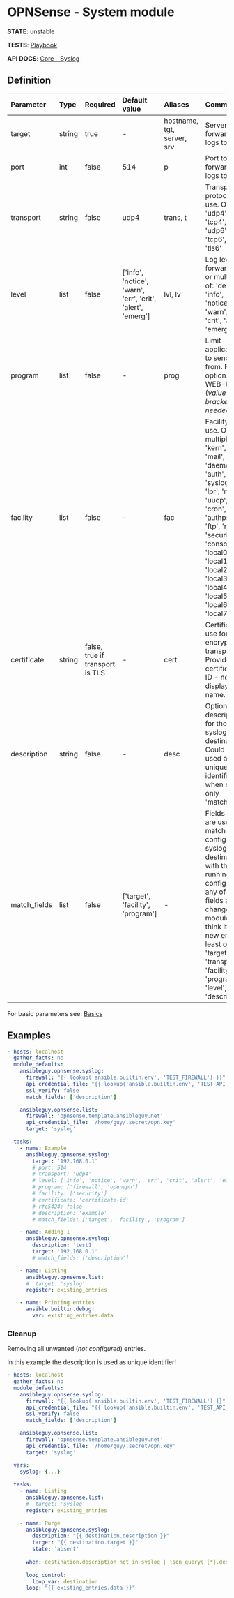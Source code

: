 # OPNSense - System module

**STATE**: unstable

**TESTS**: [Playbook](https://github.com/ansibleguy/collection_opnsense/blob/stable/tests/syslog.yml)

**API DOCS**: [Core - Syslog](https://docs.opnsense.org/development/api/core/syslog.html)

## Definition

| Parameter   | Type   | Required                        | Default value                                               | Aliases                    | Comment                                                                                                                                                                                                                                                          |
|:------------|:-------|:--------------------------------|:------------------------------------------------------------|:---------------------------|:-----------------------------------------------------------------------------------------------------------------------------------------------------------------------------------------------------------------------------------------------------------------|
| target      | string | true                            | -                                                           | hostname, tgt, server, srv | Server to forward the logs to                                                                                                                                                                                                                                    |
| port        | int    | false    | 514                                                         | p                          | Port to forward the logs to                                                                                                                                                                                                                                      |
| transport   | string | false                           | udp4                                                        | trans, t                   | Transport protocol to use. One of: 'udp4', 'tcp4', 'udp6', 'tcp6', 'tls4', 'tls6'                                                                                                                                                                                |
| level       | list   | false                           | ['info', 'notice', 'warn', 'err', 'crit', 'alert', 'emerg'] | lvl, lv                    | Log levels to forward. One or multiple of: 'debug', 'info', 'notice', 'warn', 'err', 'crit', 'alert', 'emerg'                                                                                                                                                    |
| program     | list   | false                           | -                                                           | prog                       | Limit applications to send logs from. For options see WEB-UI (_value in brackets needed_).                                                                                                                                                                       |
| facility    | list   | false                           | -                                                           | fac                        | Facility to use. One of multiple of: 'kern', 'user', 'mail', 'daemon', 'auth', 'syslog', 'lpr', 'news', 'uucp', 'cron', 'authpriv', 'ftp', 'ntp', 'security', 'console', 'local0', 'local1', 'local2', 'local3', 'local4', 'local5', 'local6', 'local7'          |
| certificate | string | false, true if transport is TLS | -                                                           | cert                       | Certificate to use for encrypted transport. Provide the certificates ID - not display name.                                                                                                                                                                      |
| description | string | false | -                                                           | desc                       | Optional description for the syslog-destination. Could be used as unique-identifier when set as only 'match_field'.                                                                                                                                              |
| match_fields | list   | false    | ['target', 'facility', 'program'] | -          | Fields that are used to match configured syslog-destinations with the running config - if any of those fields are changed, the module will think it's a new entry. At least one of: 'target', 'transport', 'facility', 'program', 'level', 'port', 'description' |

For basic parameters see: [Basics](https://github.com/ansibleguy/collection_opnsense/blob/stable/docs/use_basic.md#definition)


## Examples

```yaml
- hosts: localhost
  gather_facts: no
  module_defaults:
    ansibleguy.opnsense.syslog:
      firewall: "{{ lookup('ansible.builtin.env', 'TEST_FIREWALL') }}"
      api_credential_file: "{{ lookup('ansible.builtin.env', 'TEST_API_KEY') }}"
      ssl_verify: false
      match_fields: ['description']

    ansibleguy.opnsense.list:
      firewall: 'opnsense.template.ansibleguy.net'
      api_credential_file: '/home/guy/.secret/opn.key'
      target: 'syslog'

  tasks:
    - name: Example
      ansibleguy.opnsense.syslog:
        target: '192.168.0.1'
        # port: 514
        # transport: 'udp4'
        # level: ['info', 'notice', 'warn', 'err', 'crit', 'alert', 'emerg']
        # program: ['firewall', 'openvpn']
        # facility: ['security']
        # certificate: 'certificate-id'
        # rfc5424: false
        # description: 'example'
        # match_fields: ['target', 'facility', 'program']

    - name: Adding 1
      ansibleguy.opnsense.syslog:
        description: 'test1'
        target: '192.168.0.1'
        # match_fields: ['description']

    - name: Listing
      ansibleguy.opnsense.list:
      #  target: 'syslog'
      register: existing_entries

    - name: Printing entries
      ansible.builtin.debug:
        var: existing_entries.data
```

### Cleanup

Removing all unwanted (_not configured_) entries.

In this example the description is used as unique identifier!

```yaml
- hosts: localhost
  gather_facts: no
  module_defaults:
    ansibleguy.opnsense.syslog:
      firewall: "{{ lookup('ansible.builtin.env', 'TEST_FIREWALL') }}"
      api_credential_file: "{{ lookup('ansible.builtin.env', 'TEST_API_KEY') }}"
      ssl_verify: false
      match_fields: ['description']

    ansibleguy.opnsense.list:
      firewall: 'opnsense.template.ansibleguy.net'
      api_credential_file: '/home/guy/.secret/opn.key'
      target: 'syslog'

  vars:
    syslog: {...}
  
  tasks:
    - name: Listing
      ansibleguy.opnsense.list:
      #  target: 'syslog'
      register: existing_entries

    - name: Purge
      ansibleguy.opnsense.syslog:
        description: "{{ destination.description }}"
        target: "{{ destination.target }}"
        state: 'absent'
    
      when: destination.description not in syslog | json_query('[*].description')
    
      loop_control:
        loop_var: destination
      loop: "{{ existing_entries.data }}"
```
